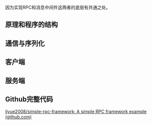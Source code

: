 因为实现RPC和消息中间件这两者的底层有共通之处。
## 原理和程序的结构

## 通信与序列化

## 客户端

## 服务端

## Github完整代码

[liyue2008/simple-rpc-framework: A simple RPC framework example (github.com)](https://github.com/liyue2008/simple-rpc-framework)